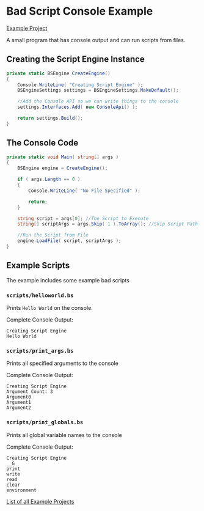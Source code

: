 # Bad Script Console Example

[Example Project](https://github.com/ByteChkR/BadScript/tree/master/examples/BadScript.Examples.Console)


A small program that has console output and can run scripts from files.

## Creating the Script Engine Instance
```cs
private static BSEngine CreateEngine()
{
    Console.WriteLine( "Creating Script Engine" );
    BSEngineSettings settings = BSEngineSettings.MakeDefault();

    //Add the Console API so we can write things to the console
    settings.Interfaces.Add( new ConsoleApi() );

    return settings.Build();
}
```

## The Console Code
```cs
private static void Main( string[] args )
{
    BSEngine engine = CreateEngine();

    if ( args.Length == 0 )
    {
        Console.WriteLine( "No File Specified" );

        return;
    }

    string script = args[0]; //The Script to Execute
    string[] scriptArgs = args.Skip( 1 ).ToArray(); //Skip Script Path for convenience

    //Run the Script from File
    engine.LoadFile( script, scriptArgs );
}
```

## Example Scripts

The example includes some example bad scripts

### `scripts/helloworld.bs`
Prints `Hello World` on the console.

Complete Console Output:
```
Creating Script Engine
Hello World

```

### `scripts/print_args.bs`
Prints all specified arguments to the console

Complete Console Output:
```
Creating Script Engine
Argument Count: 3
Argument0
Argument1
Argument2

```

### `scripts/print_globals.bs`
Prints all global variable names to the console

Complete Console Output:
```
Creating Script Engine
__G
print
write
read
clear
environment

```

[List of all Example Projects](./Examples.md)
